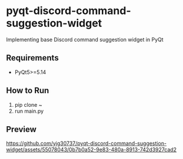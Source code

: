 # pyqt-discord-command-suggestion-widget
Implementing base Discord command suggestion widget in PyQt

## Requirements
* PyQt5>=5.14

## How to Run
1. pip clone ~
2. run main.py

## Preview
https://github.com/yjg30737/pyqt-discord-command-suggestion-widget/assets/55078043/0b7b0a52-9e83-480a-8913-742d3927cad2



